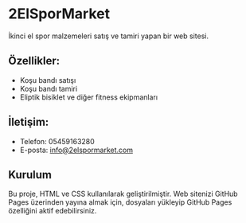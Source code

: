 # 2ElSporMarket

İkinci el spor malzemeleri satış ve tamiri yapan bir web sitesi.

## Özellikler:
- Koşu bandı satışı
- Koşu bandı tamiri
- Eliptik bisiklet ve diğer fitness ekipmanları

## İletişim:
- Telefon: 05459163280
- E-posta: info@2elspormarket.com

## Kurulum
Bu proje, HTML ve CSS kullanılarak geliştirilmiştir. Web sitenizi GitHub Pages üzerinden yayına almak için, dosyaları yükleyip GitHub Pages özelliğini aktif edebilirsiniz.
